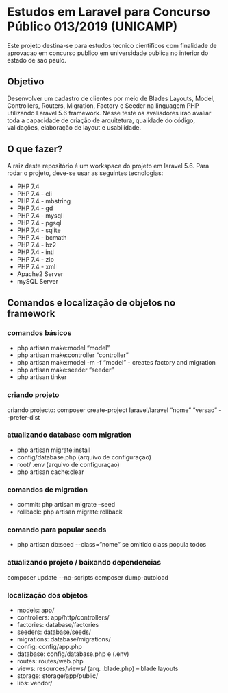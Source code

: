 # Estudos em Laravel para Concurso Público 013/2019 (UNICAMP)
Este projeto destina-se para estudos tecnico cientificos com finalidade de aprovacao em concurso publico em universidade publica no interior do estado de sao paulo.

## Objetivo
Desenvolver um cadastro de clientes por meio de Blades Layouts, Model, Controllers, Routers, Migration, Factory e Seeder na linguagem PHP utilizando Laravel 5.6 framework. Nesse teste os avaliadores irao avaliar toda a capacidade de criação de arquitetura, qualidade do código, validações, elaboração de layout e usabilidade.

## O que fazer?
A raiz deste repositório é um workspace do projeto em laravel 5.6. Para rodar o projeto, deve-se usar as seguintes tecnologias:
- PHP 7.4
- PHP 7.4 - cli
- PHP 7.4 - mbstring
- PHP 7.4 - gd
- PHP 7.4 - mysql
- PHP 7.4 - pgsql
- PHP 7.4 - sqlite
- PHP 7.4 - bcmath
- PHP 7.4 - bz2
- PHP 7.4 - intl
- PHP 7.4 - zip
- PHP 7.4 - xml
- Apache2 Server
- mySQL Server

## Comandos e localização de objetos no framework

### comandos básicos
- php artisan make:model “model”
- php artisan make:controller “controller”
- php artisan make:model -m -f “model” - creates factory and migration
- php artisan make:seeder “seeder”
- php artisan tinker

### criando projeto
criando projecto: composer create-project laravel/laravel “nome” “versao” --prefer-dist

### atualizando database com migration
- php artisan migrate:install
- config/database.php (arquivo de configuraçao)
- root/ .env (arquivo de configuraçao)
- php artisan cache:clear

### comandos de migration
- commit: php artisan migrate –seed
- rollback: php artisan migrate:rollback

### comando para popular seeds
- php artisan db:seed --class=”nome” se omitido class popula todos

### atualizando projeto / baixando dependencias
composer update --no-scripts
composer dump-autoload

### localização dos objetos
- models: 			app/
- controllers:		app/http/controllers/
- factories:		database/factories
- seeders:			database/seeds/
- migrations:		database/migrations/
- config:			config/app.php
- database:		config/database.php e (.env)
- routes:			routes/web.php
- views:			resources/views/ (arq. .blade.php) – blade layouts
- storage:			storage/app/public/
- libs:			vendor/
